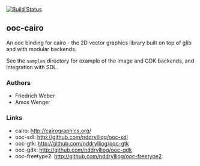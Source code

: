 [![Build Status](https://secure.travis-ci.org/nddrylliog/ooc-cairo.png?branch=master)](https://travis-ci.org/nddrylliog/ooc-cairo)

## ooc-cairo

An ooc binding for cairo - the 2D vector graphics library built on top of
glib and with modular backends.

See the `samples` directory for example of the Image and GDK backends,
and integration with SDL.

### Authors

  * Friedrich Weber
  * Amos Wenger

### Links

  * cairo: http://cairographics.org/
  * ooc-sdl: http://github.com/nddrylliog/ooc-sdl
  * ooc-gtk: http://github.com/nddrylliog/ooc-gtk
  * ooc-gdk: http://github.com/nddrylliog/ooc-gdk
  * ooc-freetype2: http://github.com/nddrylliog/ooc-freetype2
